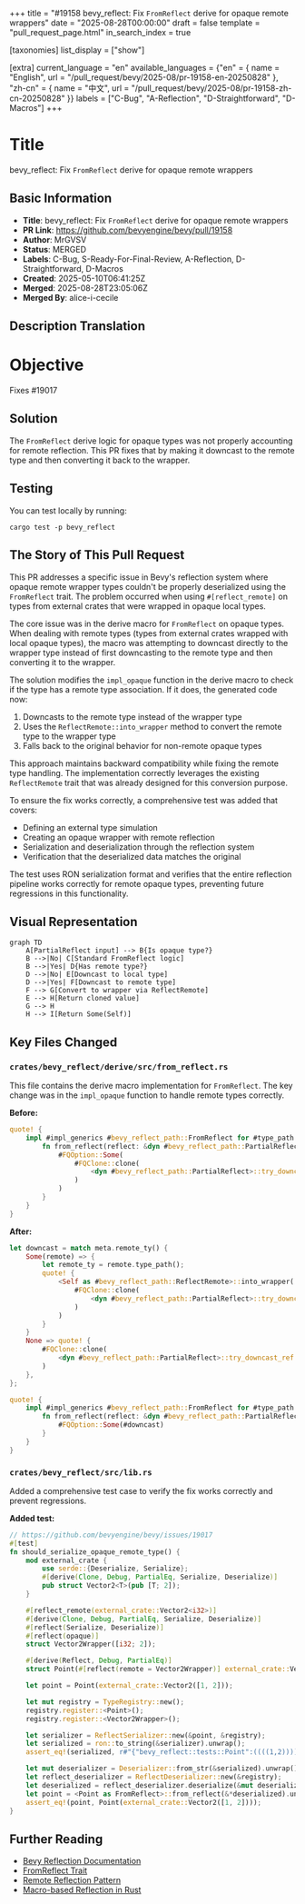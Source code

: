 +++
title = "#19158 bevy_reflect: Fix `FromReflect` derive for opaque remote wrappers"
date = "2025-08-28T00:00:00"
draft = false
template = "pull_request_page.html"
in_search_index = true

[taxonomies]
list_display = ["show"]

[extra]
current_language = "en"
available_languages = {"en" = { name = "English", url = "/pull_request/bevy/2025-08/pr-19158-en-20250828" }, "zh-cn" = { name = "中文", url = "/pull_request/bevy/2025-08/pr-19158-zh-cn-20250828" }}
labels = ["C-Bug", "A-Reflection", "D-Straightforward", "D-Macros"]
+++

# Title
bevy_reflect: Fix `FromReflect` derive for opaque remote wrappers

## Basic Information
- **Title**: bevy_reflect: Fix `FromReflect` derive for opaque remote wrappers
- **PR Link**: https://github.com/bevyengine/bevy/pull/19158
- **Author**: MrGVSV
- **Status**: MERGED
- **Labels**: C-Bug, S-Ready-For-Final-Review, A-Reflection, D-Straightforward, D-Macros
- **Created**: 2025-05-10T06:41:25Z
- **Merged**: 2025-08-28T23:05:06Z
- **Merged By**: alice-i-cecile

## Description Translation
# Objective

Fixes #19017

## Solution

The `FromReflect` derive logic for opaque types was not properly accounting for remote reflection. This PR fixes that by making it downcast to the remote type and then converting it back to the wrapper.

## Testing

You can test locally by running:

```
cargo test -p bevy_reflect
```

## The Story of This Pull Request

This PR addresses a specific issue in Bevy's reflection system where opaque remote wrapper types couldn't be properly deserialized using the `FromReflect` trait. The problem occurred when using `#[reflect_remote]` on types from external crates that were wrapped in opaque local types.

The core issue was in the derive macro for `FromReflect` on opaque types. When dealing with remote types (types from external crates wrapped with local opaque types), the macro was attempting to downcast directly to the wrapper type instead of first downcasting to the remote type and then converting it to the wrapper.

The solution modifies the `impl_opaque` function in the derive macro to check if the type has a remote type association. If it does, the generated code now:
1. Downcasts to the remote type instead of the wrapper type
2. Uses the `ReflectRemote::into_wrapper` method to convert the remote type to the wrapper type
3. Falls back to the original behavior for non-remote opaque types

This approach maintains backward compatibility while fixing the remote type handling. The implementation correctly leverages the existing `ReflectRemote` trait that was already designed for this conversion purpose.

To ensure the fix works correctly, a comprehensive test was added that covers:
- Defining an external type simulation
- Creating an opaque wrapper with remote reflection
- Serialization and deserialization through the reflection system
- Verification that the deserialized data matches the original

The test uses RON serialization format and verifies that the entire reflection pipeline works correctly for remote opaque types, preventing future regressions in this functionality.

## Visual Representation

```mermaid
graph TD
    A[PartialReflect input] --> B{Is opaque type?}
    B -->|No| C[Standard FromReflect logic]
    B -->|Yes| D{Has remote type?}
    D -->|No| E[Downcast to local type]
    D -->|Yes| F[Downcast to remote type]
    F --> G[Convert to wrapper via ReflectRemote]
    E --> H[Return cloned value]
    G --> H
    H --> I[Return Some(Self)]
```

## Key Files Changed

### `crates/bevy_reflect/derive/src/from_reflect.rs`
This file contains the derive macro implementation for `FromReflect`. The key change was in the `impl_opaque` function to handle remote types correctly.

**Before:**
```rust
quote! {
    impl #impl_generics #bevy_reflect_path::FromReflect for #type_path #ty_generics #where_from_reflect_clause  {
        fn from_reflect(reflect: &dyn #bevy_reflect_path::PartialReflect) -> #FQOption<Self> {
            #FQOption::Some(
                #FQClone::clone(
                    <dyn #bevy_reflect_path::PartialReflect>::try_downcast_ref::<#type_path #ty_generics>(reflect)?
                )
            )
        }
    }
}
```

**After:**
```rust
let downcast = match meta.remote_ty() {
    Some(remote) => {
        let remote_ty = remote.type_path();
        quote! {
            <Self as #bevy_reflect_path::ReflectRemote>::into_wrapper(
                #FQClone::clone(
                    <dyn #bevy_reflect_path::PartialReflect>::try_downcast_ref::<#remote_ty>(reflect)?
                )
            )
        }
    }
    None => quote! {
        #FQClone::clone(
            <dyn #bevy_reflect_path::PartialReflect>::try_downcast_ref::<#type_path #ty_generics>(reflect)?
        )
    },
};

quote! {
    impl #impl_generics #bevy_reflect_path::FromReflect for #type_path #ty_generics #where_from_reflect_clause  {
        fn from_reflect(reflect: &dyn #bevy_reflect_path::PartialReflect) -> #FQOption<Self> {
            #FQOption::Some(#downcast)
        }
    }
}
```

### `crates/bevy_reflect/src/lib.rs`
Added a comprehensive test case to verify the fix works correctly and prevent regressions.

**Added test:**
```rust
// https://github.com/bevyengine/bevy/issues/19017
#[test]
fn should_serialize_opaque_remote_type() {
    mod external_crate {
        use serde::{Deserialize, Serialize};
        #[derive(Clone, Debug, PartialEq, Serialize, Deserialize)]
        pub struct Vector2<T>(pub [T; 2]);
    }

    #[reflect_remote(external_crate::Vector2<i32>)]
    #[derive(Clone, Debug, PartialEq, Serialize, Deserialize)]
    #[reflect(Serialize, Deserialize)]
    #[reflect(opaque)]
    struct Vector2Wrapper([i32; 2]);

    #[derive(Reflect, Debug, PartialEq)]
    struct Point(#[reflect(remote = Vector2Wrapper)] external_crate::Vector2<i32>);

    let point = Point(external_crate::Vector2([1, 2]));

    let mut registry = TypeRegistry::new();
    registry.register::<Point>();
    registry.register::<Vector2Wrapper>();

    let serializer = ReflectSerializer::new(&point, &registry);
    let serialized = ron::to_string(&serializer).unwrap();
    assert_eq!(serialized, r#"{"bevy_reflect::tests::Point":((((1,2))))}"#);

    let mut deserializer = Deserializer::from_str(&serialized).unwrap();
    let reflect_deserializer = ReflectDeserializer::new(&registry);
    let deserialized = reflect_deserializer.deserialize(&mut deserializer).unwrap();
    let point = <Point as FromReflect>::from_reflect(&*deserialized).unwrap();
    assert_eq!(point, Point(external_crate::Vector2([1, 2])));
}
```

## Further Reading

- [Bevy Reflection Documentation](https://docs.rs/bevy_reflect/latest/bevy_reflect/)
- [FromReflect Trait](https://docs.rs/bevy_reflect/latest/bevy_reflect/trait.FromReflect.html)
- [Remote Reflection Pattern](https://github.com/bevyengine/bevy/blob/main/docs/patterns/reflection.md#remote-types)
- [Macro-based Reflection in Rust](https://doc.rust-lang.org/book/ch19-06-macros.html)